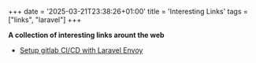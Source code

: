 +++
date = '2025-03-21T23:38:26+01:00'
title = 'Interesting Links'
tags = ["links", "laravel"]
+++

**A collection of interesting links arount the web**

- [Setup gitlab CI/CD with Laravel Envoy](https://gitlab.com/gitlab-org/gitlab-foss/-/blob/13becf042617083d6d95507dd621934077370c5e/doc/ci/examples/laravel_with_gitlab_and_envoy/index.md)
